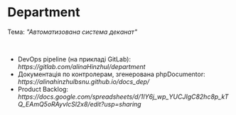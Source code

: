 # Department

<p>Тема: <em>"Автоматизована система деканат"</em></p><br>
<ul>
<li>DevOps pipeline (на прикладі GitLab): <em>https://gitlab.com/alinaHinzhul/department</em></li>
<li>Документація по контролерам, згенерована phpDocumentor: <em>https://alinahinzhulbsnu.github.io/docs_dep/</em></li>
<li>Product Backlog: <em>https://docs.google.com/spreadsheets/d/1IY6j_wp_YUCJIgC82hc8p_kTQ_EAmQ5oRAyvlcSl2x8/edit?usp=sharing</em></li>
</ul>
